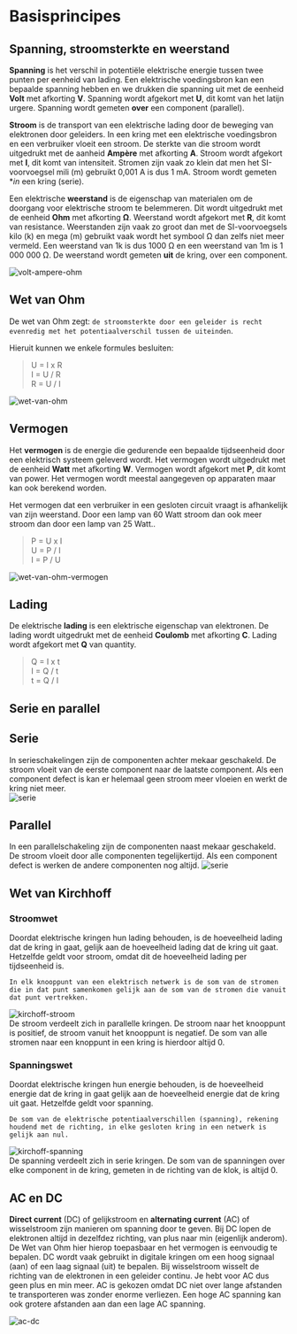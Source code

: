 # Basisprincipes
## Spanning, stroomsterkte en weerstand

**Spanning** is het verschil in potenti&euml;le elektrische energie tussen twee punten per eenheid van lading. Een elektrische voedingsbron kan een bepaalde spanning hebben en we drukken die spanning uit met de eenheid **Volt** met afkorting **V**. Spanning wordt afgekort met **U**, dit komt van het latijn urgere. Spanning wordt gemeten **over** een component (parallel).  

**Stroom** is de transport van een elektrische lading door de beweging van elektronen door geleiders. In een kring met een elektrische voedingsbron en een verbruiker vloeit een stroom. De sterkte van die stroom wordt uitgedrukt met de aanheid **Amp&egrave;re** met afkorting **A**. Stroom wordt afgekort met **I**, dit komt van intensiteit. Stromen zijn vaak zo klein dat men het SI-voorvoegsel mili (m) gebruikt 0,001 A is dus 1 mA. Stroom wordt gemeten **in* een kring (serie).  

Een elektrische **weerstand** is de eigenschap van materialen om de doorgang voor elektrische stroom te belemmeren. Dit wordt uitgedrukt met de eenheid **Ohm** met afkorting **&ohm;**. Weerstand wordt afgekort met **R**, dit komt van resistance. Weerstanden zijn vaak zo groot dan met de SI-voorvoegsels kilo (k) en mega (m) gebruikt vaak wordt het symbool &ohm; dan zelfs niet meer vermeld. Een weerstand van 1k is dus 1000 &ohm; en een weerstand van 1m is 1 000 000 &ohm;. De weerstand wordt gemeten **uit** de kring, over een component.  

![volt-ampere-ohm](./volt-ampere-ohm.jpg)

## Wet van Ohm
De wet van Ohm zegt: `de stroomsterkte door een geleider is recht evenredig met het potentiaalverschil tussen de uiteinden`.

Hieruit kunnen we enkele formules besluiten:  
> U = I x R  
> I = U / R  
> R = U / I

![wet-van-ohm](./wet-van-ohm.png)

## Vermogen
Het **vermogen** is de energie die gedurende een bepaalde tijdseenheid door een elektrisch systeem geleverd wordt. Het vermogen wordt uitgedrukt met de eenheid **Watt** met afkorting **W**. Vermogen wordt afgekort met **P**, dit komt van power. Het vermogen wordt meestal aangegeven op apparaten maar kan ook berekend worden.  

Het vermogen dat een verbruiker in een gesloten circuit vraagt is afhankelijk van zijn weerstand. Door een lamp van 60 Watt stroom dan ook meer stroom dan door een lamp van 25 Watt..  

> P = U x I  
> U = P / I  
> I = P / U  

![wet-van-ohm-vermogen](./wet-van-ohm-vermogen.png)

## Lading
De elektrische **lading** is een elektrische eigenschap van elektronen. De lading wordt uitgedrukt met de eenheid **Coulomb** met afkorting **C**. Lading wordt afgekort met **Q** van quantity.

> Q = I x t  
> I = Q / t  
> t = Q / I  

## Serie en parallel

## Serie

In serieschakelingen zijn de componenten achter mekaar geschakeld. De stroom vloeit van de eerste component naar de laatste component. Als een component defect is kan er helemaal geen stroom meer vloeien en werkt de kring niet meer.  
![serie](./serie.png)  

## Parallel

In een parallelschakeling zijn de componenten naast mekaar geschakeld. De stroom vloeit door alle componenten tegelijkertijd. Als een component defect is werken de andere componenten nog altijd.
![serie](./parallel.png)  
## Wet van Kirchhoff
### Stroomwet

Doordat elektrische kringen hun lading behouden, is de hoeveelheid lading dat de kring in gaat, gelijk aan de hoeveelheid lading dat de kring uit gaat. Hetzelfde geldt voor stroom, omdat dit de hoeveelheid lading per tijdseenheid is.  

`In elk knooppunt van een elektrisch netwerk is de som van de stromen die in dat punt samenkomen gelijk aan de som van de stromen die vanuit dat punt vertrekken.`  

![kirchoff-stroom](./kirchhoff-stroom.png)  
De stroom verdeelt zich in parallelle kringen. De stroom naar het knooppunt is positief, de stroom vanuit het knooppunt is negatief. De som van alle stromen naar een knoppunt in een kring is hierdoor altijd 0.  

### Spanningswet

Doordat elektrische kringen hun energie behouden, is de hoeveelheid energie dat de kring in gaat gelijk aan de hoeveelheid energie dat de kring uit gaat. Hetzelfde geldt voor spanning.     

`De som van de elektrische potentiaalverschillen (spanning), rekening houdend met de richting, in elke gesloten kring in een netwerk is gelijk aan nul.`

![kirchoff-spanning](./kirchhoff-spanning.png)  
De spanning verdeelt zich in serie kringen. De som van de spanningen over elke component in de kring, gemeten in de richting van de klok, is altijd 0.

## AC en DC
**Direct current** (DC) of gelijkstroom en **alternating current** (AC) of wisselstroom zijn manieren om spanning door te geven. Bij DC lopen de elektronen altijd in dezelfdez richting, van plus naar min (eigenlijk anderom). De Wet van Ohm hier hierop toepasbaar en het vermogen is eenvoudig te bepalen. DC wordt vaak gebruikt in digitale kringen om een hoog signaal (aan) of een laag signaal (uit) te bepalen. Bij wisselstroom wisselt de richting van de elektronen in een geleider continu. Je hebt voor AC dus geen plus en min meer. AC is gekozen omdat DC niet over lange afstanden te transporteren was zonder enorme verliezen. Een hoge AC spanning kan ook grotere afstanden aan dan een lage AC spanning.

![ac-dc](ac-dc.png)

